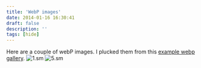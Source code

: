 ```yaml
---
title: 'WebP images'
date: 2014-01-16 16:30:41
draft: false
description: ''
tags: [hide]
---
```


Here are a couple of webP images. I plucked them from this [example webp gallery](https://developers.google.com/speed/webp/gallery1). ![1.sm](http://big-andy.co.uk/content/uploads/1.sm_.webp) ![5.sm](http://big-andy.co.uk/content/uploads/5.sm_.webp)